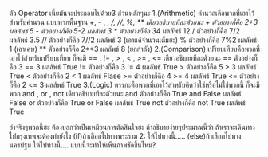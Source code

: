 <!-- *************************** Operator(ตัวดำเนินการ) ******************************* -->
ตัว Operator เนี่ยมันจะประกอบไปด้วย3 ส่วนหลักๆนะ
1.(Arithmetic) คำนวณคือพวกที่เอาไว้สำหรับคำนวน แบบพวกพื้นฐาน +, - , *, /, //, %, **
    เดียวอธิบายทีละตัวยนะ 
        + ตัวอย่างก็คือ 2+3 ผลลัพธ์ 5
        - ตัวอย่างก็คือ 5-2 ผลลัพธ์ 3
        * ตัวอย่างก็คือ 3*4 ผลลัพธ์ 12
        / ตัวอย่างก็คือ 7/2 ผลลัพธ์ 3.5
        // ตัวอย่างก็คือ 7//2 ผลลัพธ์ 3 (เอาแค่จำนวนเต็มฮะ)
        % ตัวอย่างก็คือ 7%2 ผลลัพธ์ 1 (เอาเศษ)
        ** ตัวอย่างก็คือ 2**3 ผลลัพธ์ 8 (ยกกำลัง)
2.(Comparison) เปรียบเทียบคือพวกที่เอาไว้สำหรับเปรียบเทียบ ก็จะมี == , != , > , < , >= , <=
    เดียวอธิบายทีละตัวยนะ 
        == ตัวอย่างก็คือ 3 == 3  ผลลัพธ์ True
        != ตัวอย่างก็คือ 3 != 4 ผลลัพธ์ True
        > ตัวอย่างก็คือ 5 > 3 ผลลัพธ์ True
        < ตัวอย่างก็คือ 2 < 1 ผลลัพธ์ Flase
        >= ตัวอย่างก็คือ 4 >= 4 ผลลัพธ์ True
        <= ตัวอย่างก็คือ 2 <= 3 ผลลัพธ์ True
3.(Logic) ตรรกะคือพวกที่เอาไว้สำหรับคิดว่าใช่หรือไม่ใช่พวกนี้  ก็จะมีพวก and , or , not
    เดียวอธิบายทีละตัวยนะ 
        and ตัวอย่างก็คือ True and False ผลลัพธ์ False
        or ตัวอย่างก็คือ True or False ผลลัพธ์ True
        not ตัวอย่างก็คือ not True ผลลัพธ์ True

<!-- *************************** เงื่อนไข if/else ******************************* -->  
อ่าจริงๆพวกนี้ฮะ ต้องบอกว่าเป็นเหมือนการตัดสินใจฮะ 
ถ้าอธิบายง่ายๆประมาณนี้ว่า 
ถ้าเราจะเดินทางไปกรุงเทพจะต้องทำยังไง
(if)ถ้าเลือกไปทางพระราม 2:
    ให้ไปทางนี้.....
(else)ถ้าเลือกไปทางนครปฐม
    ให้ไปทางนี้....
แบบนี้จะทำให้เห็นภาพชัดขึ้นไหม?
